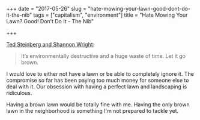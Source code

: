 +++
date = "2017-05-26"
slug = "hate-mowing-your-lawn-good-dont-do-it-the-nib"
tags = ["capitalism", "environment"]
title = "Hate Mowing Your Lawn? Good! Don’t Do It - The Nib"

+++

[Ted Steinberg and Shannon Wright][1]:

> It’s environmentally destructive and a huge waste of time. Let it go brown. 

I would love to either not have a lawn or be able to completely ignore it. The compromise so far has been paying too much money for someone else to deal with it. Our obsession with having a perfect lawn and landscaping is ridiculous.

Having a brown lawn would be totally fine with me. Having the only brown lawn in the neighborhood is something I'm not prepared to tackle yet.

 [1]: https://thenib.com/hate-mowing-your-lawn-good-don-t-do-it
